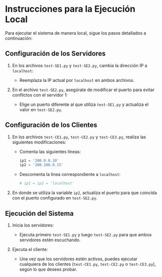 # Instrucciones para la Ejecución Local

Para ejecutar el sistema de manera local, sigue los pasos detallados a continuación:

## Configuración de los Servidores

1. En los archivos `test-SE1.py` y `test-SE2.py`, cambia la dirección IP a `localhost`:
   - Reemplaza la IP actual por `localhost` en ambos archivos.
   
2. En el archivo `test-SE2.py`, asegúrate de modificar el puerto para evitar conflictos con el servidor 1:
   - Elige un puerto diferente al que utiliza `test-SE1.py` y actualiza el valor en `test-SE2.py`.

## Configuración de los Clientes

1. En los archivos `test-CE1.py`, `test-CE2.py` y `test-CE3.py`, realiza las siguientes modificaciones:
   - Comenta las siguientes líneas:
     ```python
     ip1 = '200.0.0.10'
     ip2 = '200.100.0.15'
     ```
   - Descomenta la línea correspondiente a `localhost`:
     ```python
     # ip1 = ip2 = 'localhost'
     ```

2. En donde se utiliza la variable `ip2`, actualiza el puerto para que coincida con el puerto configurado en `test-SE2.py`.

## Ejecución del Sistema

1. Inicia los servidores:
   - Ejecuta primero `test-SE1.py` y luego `test-SE2.py` para que ambos servidores estén escuchando.

2. Ejecuta el cliente:
   - Una vez que los servidores estén activos, puedes ejecutar cualquiera de los clientes (`test-CE1.py`, `test-CE2.py` o `test-CE3.py`), según lo que desees probar.
